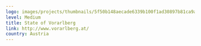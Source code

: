 ```yaml
---
logo: images/projects/thumbnails/5f50b148aecade6339b100f1ad30897b81ca9a09.jpg.150x50_q85.jpg
level: Medium
title: State of Vorarlberg
link: http://www.vorarlberg.at/
country: Austria
---
```

